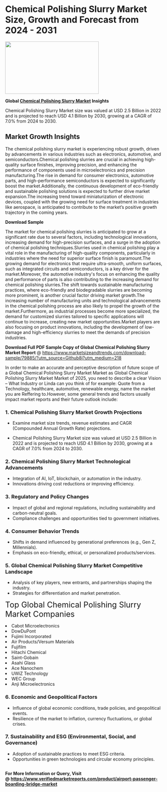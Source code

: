 <H1>Chemical Polishing Slurry Market Size, Growth and Forecast from 2024 - 2031</H1><img class="aligncenter size-medium wp-image-584254" src="https://thirdeyenews.in/wp-content/uploads/2024/09/Global-Market-Research-300x168.jpeg" alt="" width="300" height="168" /><p><strong>Global&nbsp;<a href="https://www.marketsizeandtrends.com/download-sample/79885/?utm_source=Github8j?utm_medium=218">Chemical Polishing Slurry Market</a> Insights</strong></p><p>Chemical Polishing Slurry Market size was valued at USD 2.5 Billion in 2022 and is projected to reach USD 4.1 Billion by 2030, growing at a CAGR of 7.0% from 2024 to 2030.</p><p><h2>Market Growth Insights</h2> <p>The chemical polishing slurry market is experiencing robust growth, driven by advancements in various industries such as electronics, automotive, and semiconductors.Chemical polishing slurries are crucial in achieving high-quality surface finishes, improving precision, and enhancing the performance of components used in microelectronics and precision manufacturing.The rise in demand for consumer electronics, automotive parts, and high-performance semiconductors is expected to significantly boost the market.Additionally, the continuous development of eco-friendly and sustainable polishing solutions is expected to further drive market expansion.The increasing trend toward miniaturization of electronic devices, coupled with the growing need for surface treatment in industries like aerospace, is anticipated to contribute to the market’s positive growth trajectory in the coming years.</p> <p><strong>Download Sample</strong></p> <p>The market for chemical polishing slurries is anticipated to grow at a significant rate due to several factors, including technological innovations, increasing demand for high-precision surfaces, and a surge in the adoption of chemical polishing techniques.Slurries used in chemical polishing play a vital role in the manufacturing of high-quality components, particularly in industries where the need for superior surface finish is paramount.The growing demand for electronics that require ultra-smooth, uniform surfaces, such as integrated circuits and semiconductors, is a key driver for the market.Moreover, the automotive industry's focus on enhancing the quality and performance of parts is also contributing to the increasing demand for chemical polishing slurries.The shift towards sustainable manufacturing practices, where eco-friendly and biodegradable slurries are becoming more prominent, is another crucial factor driving market growth.The increasing number of manufacturing units and technological advancements in the chemical polishing process are also likely to propel the growth of the market.Furthermore, as industrial processes become more specialized, the demand for customized slurries tailored to specific applications will continue to increase, creating new market opportunities.Market players are also focusing on product innovations, including the development of low-damage and high-efficiency slurries to meet the demands of precision industries.<p><span class=""><strong>Download Full PDF Sample Copy of Global Chemical Polishing Slurry Market Report</strong> @ <a href="https://www.marketsizeandtrends.com/download-sample/79885/?utm_source=Github8j?utm_medium=218" target="_blank">https://www.marketsizeandtrends.com/download-sample/79885/?utm_source=Github8j?utm_medium=218</a></span></p><p>In order to make an accurate and perceptive description of future scope of a Global&nbsp;Chemical Polishing Slurry Market Market as Global&nbsp;Chemical Polishing Slurry Market Market of 2025, you need to describe a clear Vision &ndash; What Industry or Linda can you think of for example: Quote from a Technology, healthcare, automotive, renewable energy, name the market you are Reffering to.However, some general trends and factors usually impact market reports and their future outlook include:</p><h3>1.&nbsp;<strong>Chemical Polishing Slurry Market Growth Projections</strong></h3><ul><li>Examine market size trends, revenue estimates and CAGR (Compounded Annual Growth Rate) projections.</li><li><p>Chemical Polishing Slurry Market size was valued at USD 2.5 Billion in 2022 and is projected to reach USD 4.1 Billion by 2030, growing at a CAGR of 7.0% from 2024 to 2030.</p></li></ul><h3>2.&nbsp;<strong>Chemical Polishing Slurry Market Technological Advancements</strong></h3><ul><li>Integration of AI, IoT, blockchain, or automation in the industry.</li><li>Innovations driving cost reductions or improving efficiency.</li></ul><h3>3.&nbsp;<strong>Regulatory and Policy Changes</strong></h3><ul><li>Impact of global and regional regulations, including sustainability and carbon-neutral goals.</li><li>Compliance challenges and opportunities tied to government initiatives.</li></ul><h3>4.&nbsp;<strong>Consumer Behavior Trends</strong></h3><ul><li>Shifts in demand influenced by generational preferences (e.g., Gen Z, Millennials).</li><li>Emphasis on eco-friendly, ethical, or personalized products/services.</li></ul><h3>5.&nbsp;<strong>Global Chemical Polishing Slurry Market Competitive Landscape</strong></h3><ul><li>Analysis of key players, new entrants, and partnerships shaping the industry.</li><li>Strategies for differentiation and market penetration.</li></ul><p data-pm-slice="1 1 []"><span style="color: inherit; font-family: inherit; font-size: 25px;">Top Global Chemical Polishing Slurry Market Companies</span></p><div class="" data-test-id=""><p><li>Cabot Microelectronics</li><li> DowDuPont</li><li> Fujimi Incorporated</li><li> Air Products/Versum Materials</li><li> Fujifilm</li><li> Hitachi Chemical</li><li> Saint-Gobain</li><li> Asahi Glass</li><li> Ace Nanochem</li><li> UWiZ Technology</li><li> WEC Group</li><li> Anji Microelectronics</li></p></div><h3>6.&nbsp;<strong>Economic and Geopolitical Factors</strong></h3><ul><li>Influence of global economic conditions, trade policies, and geopolitical events.</li><li>Resilience of the market to inflation, currency fluctuations, or global crises.</li></ul><h3>7.&nbsp;<strong>Sustainability and ESG (Environmental, Social, and Governance)</strong></h3><ul><li>Adoption of sustainable practices to meet ESG criteria.</li><li>Opportunities in green technologies and circular economy principles.</li></ul><h2><strong style="font-size: 14px;">For More Information or Query, Visit @&nbsp;</strong><a style="background-color: #ffffff; font-size: 14px;" href="https://www.marketsizeandtrends.com/report/chemical-polishing-slurry-market/" target="_blank">https://www.verifiedmarketreports.com/product/airport-passenger-boarding-bridge-market</a></h2>